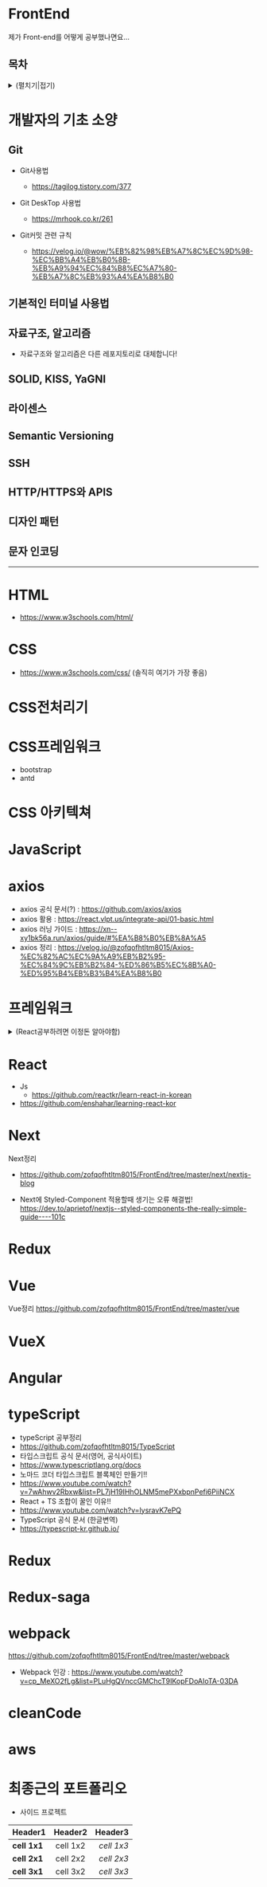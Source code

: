 # FrontEnd
제가 Front-end를 어떻게 공부했나면요...

## 목차
<details>
  <summary>(펼치기|접기)</summary>
  <br/>

  
  [🗂최종근의 포트폴리오](#최종근의-포트폴리오)
  
  <br/>
  <br/>
  
 
[1.개발자의 기초 소양😜](#개발자의-기초-소양)\
[2.HTML😜](#HTML)\
[3.CSS😜](#CSS)\
[4.JavaScript😜](#JavaScript)\
[5.axios😜](#axios)\
[6.HTML😜](#HTML)\
[프레임워크😜](#프레임워크)\
[7.React😜](#React)\
[8.Next😜](#Next)\
[9.Redux😜](#Redux)\
[11.Redux-saga😜](#Redux-saga)\
[12.Vue😜](#Vue)\
[13.VueX😜](#VueX)\
[14.typeScript😜](#typeScript)\
[15.webpack😜](#webpack)\
[16.cleanCode😜](#cleanCode)\
[17.aws😜](#aws)

</details>





# 개발자의 기초 소양

## Git
  - Git사용법
    - https://tagilog.tistory.com/377
 
  - Git DeskTop 사용법
    - https://mrhook.co.kr/261
  
  - Git커밋 관련 규칙
    - https://velog.io/@wow/%EB%82%98%EB%A7%8C%EC%9D%98-%EC%BB%A4%EB%B0%8B-%EB%A9%94%EC%84%B8%EC%A7%80-%EB%A7%8C%EB%93%A4%EA%B8%B0
  
## 기본적인 터미널 사용법

## 자료구조, 알고리즘
 - 자료구조와 알고리즘은 다른 레포지토리로 대체합니다!
## SOLID, KISS, YaGNI

## 라이센스

## Semantic Versioning

## SSH

## HTTP/HTTPS와 APIS

## 디자인 패턴

## 문자 인코딩

---

# HTML
- https://www.w3schools.com/html/



# CSS
- https://www.w3schools.com/css/ (솔직히 여기가 가장 좋음)

# CSS전처리기

# CSS프레임워크
- bootstrap
- antd

# CSS 아키텍쳐



# JavaScript

# axios
- axios 공식 문서(?) :  https://github.com/axios/axios
- axios 활용 : https://react.vlpt.us/integrate-api/01-basic.html
- axios 러닝 가이드 : https://xn--xy1bk56a.run/axios/guide/#%EA%B8%B0%EB%8A%A5
- axios 정리 : https://velog.io/@zofqofhtltm8015/Axios-%EC%82%AC%EC%9A%A9%EB%B2%95-%EC%84%9C%EB%B2%84-%ED%86%B5%EC%8B%A0-%ED%95%B4%EB%B3%B4%EA%B8%B0
# 프레임워크
<details>
  <summary>(React공부하려면 이정돈 알아야함)</summary>
  <div markdown="1">    
  - 자바스크립트의 Class를  사용해서 객체를 만들 수 있나요? 
      - JS클래스 => https://infoscis.github.io/2018/02/13/ecmascript-6-introducing-javascript-classes
  
</div>
</details>

# React
- Js
  - https://github.com/reactkr/learn-react-in-korean
- https://github.com/enshahar/learning-react-kor
# Next
Next정리
- https://github.com/zofqofhtltm8015/FrontEnd/tree/master/next/nextjs-blog

- Next에 Styled-Component 적용할때 생기는 오류 해결법! <br>
https://dev.to/aprietof/nextjs--styled-components-the-really-simple-guide----101c


# Redux

# Vue
Vue정리
https://github.com/zofqofhtltm8015/FrontEnd/tree/master/vue
# VueX

# Angular


# typeScript
 - typeScript 공부정리
  - https://github.com/zofqofhtltm8015/TypeScript
 - 타입스크립트 공식 문서(영어, 공식사이트)
  - https://www.typescriptlang.org/docs
 - 노마드 코더 타입스크립트 블록체인 만들기!!
  - https://www.youtube.com/watch?v=7wAhwv2Rbxw&list=PL7jH19IHhOLNM5mePXxbpnPefi6PiiNCX
 - React + TS 조합이 꿀인 이유!!
  - https://www.youtube.com/watch?v=lysravK7ePQ
 - TypeScript 공식 문서 (한글변역)
  -  https://typescript-kr.github.io/
  
# Redux

# Redux-saga

# webpack
 https://github.com/zofqofhtltm8015/FrontEnd/tree/master/webpack
- Webpack 인강 : https://www.youtube.com/watch?v=cp_MeXO2fLg&list=PLuHgQVnccGMChcT9IKopFDoAIoTA-03DA
# cleanCode

# aws 



# 최종근의 포트폴리오
- 사이드 프로젝트

|  <center>Header1</center> |  <center>Header2</center> |  <center>Header3</center> |
|:--------|:--------:|--------:|
|**cell 1x1** | <center>cell 1x2 </center> |*cell 1x3* |
|**cell 2x1** | <center>cell 2x2 </center> |*cell 2x3* |
|**cell 3x1** | <center>cell 3x2 </center> |*cell 3x3* |

